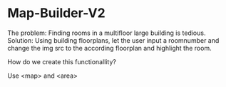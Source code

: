# Map-Builder-V2
The problem: Finding rooms in a multifloor large building is tedious.
Solution: Using building floorplans, let the user input a roomnumber and change the img src to the according floorplan and highlight the room.

How do we create this functionallity?

Use \<map> and \<area>
